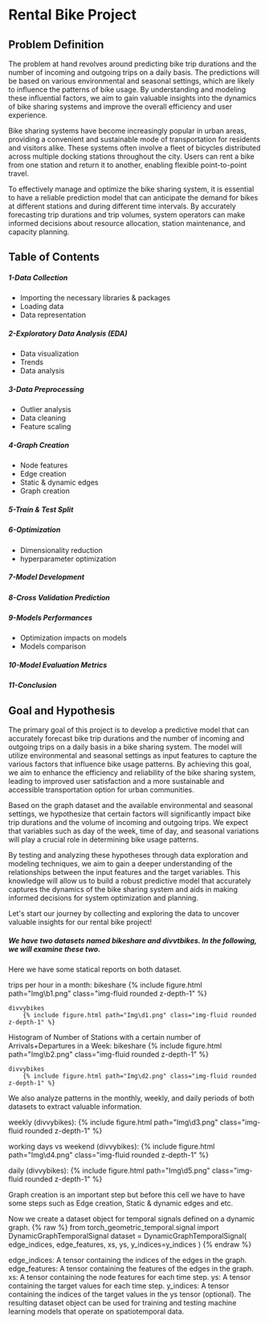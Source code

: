 # Rental Bike Project

## Problem Definition

The problem at hand revolves around predicting bike trip durations and the number of incoming and outgoing trips on a daily basis. The predictions will be based on various environmental and seasonal settings, which are likely to influence the patterns of bike usage. By understanding and modeling these influential factors, we aim to gain valuable insights into the dynamics of bike sharing systems and improve the overall efficiency and user experience.

Bike sharing systems have become increasingly popular in urban areas, providing a convenient and sustainable mode of transportation for residents and visitors alike. These systems often involve a fleet of bicycles distributed across multiple docking stations throughout the city. Users can rent a bike from one station and return it to another, enabling flexible point-to-point travel.

To effectively manage and optimize the bike sharing system, it is essential to have a reliable prediction model that can anticipate the demand for bikes at different stations and during different time intervals. By accurately forecasting trip durations and trip volumes, system operators can make informed decisions about resource allocation, station maintenance, and capacity planning.
## Table of Contents

##### 1-Data Collection
- Importing the necessary libraries & packages
- Loading data
- Data representation
##### 2-Exploratory Data Analysis (EDA)
- Data visualization
- Trends
- Data analysis
##### 3-Data Preprocessing
- Outlier analysis
- Data cleaning
- Feature scaling 
##### 4-Graph Creation
- Node features
- Edge creation
- Static & dynamic edges
- Graph creation
##### 5-Train & Test Split 
##### 6-Optimization
- Dimensionality reduction
- hyperparameter optimization
##### 7-Model Development
##### 8-Cross Validation Prediction
##### 9-Models Performances
- Optimization impacts on models
- Models comparison
##### 10-Model Evaluation Metrics
##### 11-Conclusion 


## Goal and Hypothesis

The primary goal of this project is to develop a predictive model that can accurately forecast bike trip durations and the number of incoming and outgoing trips on a daily basis in a bike sharing system. The model will utilize environmental and seasonal settings as input features to capture the various factors that influence bike usage patterns. By achieving this goal, we aim to enhance the efficiency and reliability of the bike sharing system, leading to improved user satisfaction and a more sustainable and accessible transportation option for urban communities.

Based on the graph dataset and the available environmental and seasonal settings, we hypothesize that certain factors will significantly impact bike trip durations and the volume of incoming and outgoing trips. We expect that variables such as day of the week, time of day, and seasonal variations will play a crucial role in determining bike usage patterns.

By testing and analyzing these hypotheses through data exploration and modeling techniques, we aim to gain a deeper understanding of the relationships between the input features and the target variables. This knowledge will allow us to build a robust predictive model that accurately captures the dynamics of the bike sharing system and aids in making informed decisions for system optimization and planning.

Let's start our journey by collecting and exploring the data to uncover valuable insights for our rental bike project!


##### We have two datasets named bikeshare and divvtbikes. In the following, we will examine these two.

Here we have some statical reports on both dataset.

trips per hour in a month:
    bikeshare
        {% include figure.html path="Img\b1.png" class="img-fluid rounded z-depth-1" %}

    divvybikes
        {% include figure.html path="Img\d1.png" class="img-fluid rounded z-depth-1" %}

Histogram of Number of Stations with a certain number of Arrivals+Departures in a Week:
    bikeshare
        {% include figure.html path="Img\b2.png" class="img-fluid rounded z-depth-1" %}

    divvybikes
        {% include figure.html path="Img\d2.png" class="img-fluid rounded z-depth-1" %}

We also analyze patterns in the monthly, weekly, and daily periods of both datasets to extract valuable information.

weekly (divvybikes):
    {% include figure.html path="Img\d3.png" class="img-fluid rounded z-depth-1" %}

working days vs weekend (divvybikes):
    {% include figure.html path="Img\d4.png" class="img-fluid rounded z-depth-1" %}

daily (divvybikes):
    {% include figure.html path="Img\d5.png" class="img-fluid rounded z-depth-1" %}


Graph creation is an important step but before this cell we have to have some steps such as Edge creation, Static & dynamic edges and etc.

Now we create a dataset object for temporal signals defined on a dynamic graph.
{% raw %}
from torch_geometric_temporal.signal import DynamicGraphTemporalSignal
dataset = DynamicGraphTemporalSignal(
            edge_indices, edge_features, xs, ys, y_indices=y_indices
        )
{% endraw %}

edge_indices: A tensor containing the indices of the edges in the graph.
edge_features: A tensor containing the features of the edges in the graph.
xs: A tensor containing the node features for each time step.
ys: A tensor containing the target values for each time step.
y_indices: A tensor containing the indices of the target values in the ys tensor (optional).
The resulting dataset object can be used for training and testing machine learning models that operate on spatiotemporal data.









